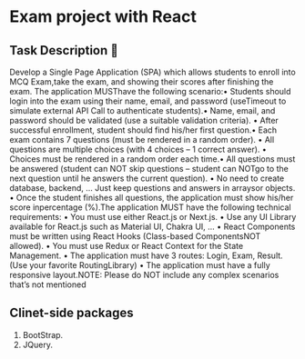 # Exam project with React

## Task Description 📝
Develop a Single Page Application (SPA) which allows students to enroll into MCQ Exam,take the exam, and showing their scores after finishing the exam. The application MUSThave the following scenario:• Students should login into the exam using their name, email, and password (useTimeout to simulate external API Call to authenticate students).• Name, email, and password should be validated (use a suitable validation criteria).
• After successful enrollment, student should find his/her first question.• Each exam contains 7 questions (must be rendered in a random order).
• All questions are multiple choices (with 4 choices – 1 correct answer).
• Choices must be rendered in a random order each time.• All questions must be answered (student can NOT skip questions – student can NOTgo to the next question until he answers the current question).
• No need to create database, backend, ... Just keep questions and answers in arraysor objects.
• Once the student finishes all questions, the application must show his/her score inpercentage (%).The application MUST have the following technical requirements:
• You must use either React.js or Next.js.
• Use any UI Library available for React.js such as Material UI, Chakra UI, ...
• React Components must be written using React Hooks (Class-based ComponentsNOT allowed).
• You must use Redux or React Context for the State Management.
• The application must have 3 routes: Login, Exam, Result. (Use your favorite RoutingLibrary)
• The application must have a fully responsive layout.NOTE: Please do NOT include any complex scenarios that’s not mentioned 

## Clinet-side packages 
1. BootStrap.
2. JQuery.
